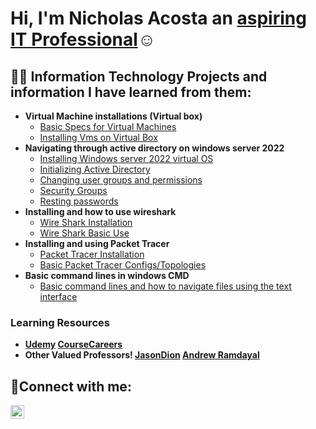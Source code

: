 <h1>Hi, I'm Nicholas Acosta an <a href="https://www.linkedin.com/in/nicholas-acosta-b74997306/"> aspiring IT Professional</a>☺</h1>

<h2>👨‍💻 Information Technology Projects and information I have learned from them:</h2>

- <b>Virtual Machine installations (Virtual box)</b>
  - [Basic Specs for Virtual Machines](https://github.com/Nacosta16/Basic-Specs-for-Virtual-Machines)
  - [Installing Vms on Virtual Box](https://github.com/Nacosta16/Installing-Vms-on-Virtual-Bo)
- <b> Navigating through active directory on windows server 2022 </b>
  - [Installing Windows server 2022 virtual OS](https://github.com/Nacosta16/Installing-Windows-Server2022-virtual-OS)
  - [Initializing Active Directory](https://github.com/Nacosta16/Initializing-Active-Directory)
  - [Changing user groups and permissions](https://github.com/Nacosta16/Changing-user-groups-and-permissions)
  - [Security Groups](https://github.com/Nacosta16/Security-Groups)
  - [Resting passwords](https://github.com/Nacosta16/Resting-passwords)
- <b> Installing and how to use wireshark  </b>
  - [Wire Shark Installation](https://github.com/Nacosta16/Wire-Shark-Installation)
  - [Wire Shark Basic Use](https://github.com/Nacosta16/Wire-Shark-Basic-Use)
- <b> Installing and using Packet Tracer </b> 
  - [Packet Tracer Installation](https://github.com/Nacosta16/Packet-Tracer-Installation)
  - [Basic Packet Tracer Configs/Topologies](https://github.com/Nacosta16/Basic-Packet-Tracer-Pinging-Configurations)
- <b> Basic command lines in windows CMD </b>
  - [Basic command lines and how to navigate files using the text interface](https://github.com/Nacosta16/Basic-command-lines-and-how-to-navigate-files-using-the-text-interface)
 

<h3>Learning Resources</h3>

  -  <b> [Udemy](https://www.udemy.com/) [CourseCareers](https://coursecareers.com/)
  -  <b> Other Valued Professors! [JasonDion](https://www.diontraining.com/) [Andrew Ramdayal](https://tiaexams.com/home) </b>
  
  
<h2>🤳Connect with me:</h2>

[<img align="left" alt="Josh | LinkedIn" width="22px" src="https://cdn.jsdelivr.net/npm/simple-icons@v3/icons/linkedin.svg" />][linkedin]

[linkedin]: https://www.linkedin.com/in/nicholas-acosta-b74997306/


